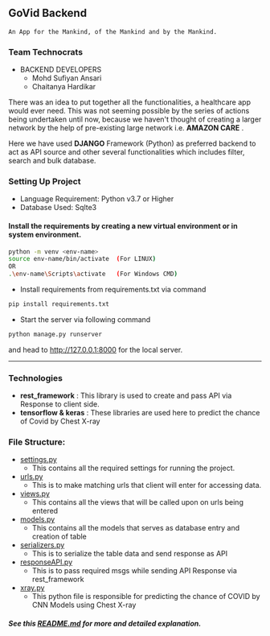 ## GoVid Backend

`An App for the Mankind, of the Mankind and by the Mankind.`

### Team Technocrats
- BACKEND DEVELOPERS
	- Mohd Sufiyan Ansari
	- Chaitanya Hardikar

There was an idea to put together all the functionalities, a healthcare app would ever need. This was not seeming possible by the series of actions being undertaken until now, because we haven't thought of creating a larger network by the help of pre-existing large network i.e. **AMAZON CARE** .

Here we have used **DJANGO** Framework (Python) as preferred backend to act as API source and other several functionalities which includes filter, search and bulk database.

### Setting Up Project

- Language Requirement: Python v3.7 or Higher
- Database Used: Sqlte3

#### Install the requirements by creating a new virtual environment or in system environment.

```bash
python -m venv <env-name>
source env-name/bin/activate  (For LINUX)
OR
.\env-name\Scripts\activate   (For Windows CMD)
```

- Install requirements from requirements.txt via command
```bash
pip install requirements.txt
```

- Start the server via following command
```bash
python manage.py runserver
```
and head to http://127.0.0.1:8000 for the local server.

<hr>

### Technologies
- **rest_framework** : This library is used to create and pass API via Response to client side.
- **tensorflow & keras** : These libraries are used here to predict the chance of Covid by Chest X-ray



### File Structure:
- [settings.py](getAPI/settings.py)
	- This contains all the required settings for running the project.
- [urls.py](getAPI/urls.py)
	- This is to make matching urls that client will enter for accessing data.
- [views.py](api/views.py)
	- This contains all the views that will be called upon on urls being entered
- [models.py](api/models.py)
	- This contains all the models that serves as database entry and creation of table
- [serializers.py](api/serializers.py)
	- This is to serialize the table data and send response as API
- [responseAPI.py](api/responseAPI.py)
	- This is to pass required msgs while sending API Response via rest_framework
- [xray.py](api/xray.py)
	- This python file is responsible for predicting the chance of COVID by CNN Models using Chest X-ray

##### See this [README.md](api/README.md) for more and detailed explanation.